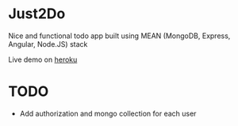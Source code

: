 # Just2Do
Nice and functional todo app built using MEAN (MongoDB, Express, Angular, Node.JS) stack
  
Live demo on [heroku](http://node-todo-example.herokuapp.com/ "http://node-todo-example.herokuapp.com/")

TODO
========
* Add authorization and mongo collection for each user

